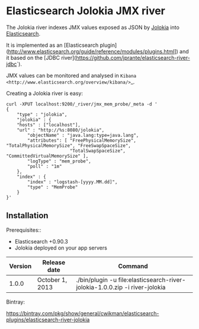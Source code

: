 Elasticsearch Jolokia JMX river
==========================================

The Jolokia river indexes JMX values exposed as JSON by [Jolokia](http://www.jolokia.org) into [Elasticsearch](http://www.elasticsearch.org>).

It is implemented as an [Elasticsearch plugin](<http://www.elasticsearch.org/guide/reference/modules/plugins.html>]) 
and it based on the [JDBC river](<https://github.com/jprante/elasticsearch-river-jdbc>`). 

JMX values can be monitored and analysed in `Kibana <http://www.elasticsearch.org/overview/kibana/>`_.


Creating a Jolokia river is easy:
```
curl -XPUT localhost:9200/_river/jmx_mem_probe/_meta -d '
{
    "type" : "jolokia",
    "jolokia" : {
    "hosts" : ["localhost"],
    "url" : "http://%s:8080/jolokia",
        "objectName" : "java.lang:type=java.lang",
        "attributes": [ "FreePhysicalMemorySize", "TotalPhysicalMemorySize", "FreeSwapSpaceSize", 
                        "TotalSwapSpaceSize", "CommittedVirtualMemorySize" ],
        "logType" : "mem_probe",
        "poll" : "1m"
    },
    "index" : {
        "index" : "logstash-[yyyy.MM.dd]",
        "type" : "MemProbe"
    }
}'
```

Installation
------------

Prerequisites::

* Elasticsearch +0.90.3
* Jolokia deployed on your app servers

Version | Release date | Command 
--- | --- | ---
 1.0.0  | October 1, 2013 | ./bin/plugin -u file:elasticsearch-river-jolokia-1.0.0.zip -i river-jolokia 


Bintray:

https://bintray.com/pkg/show/general/cwikman/elasticsearch-plugins/elasticsearch-river-jolokia

